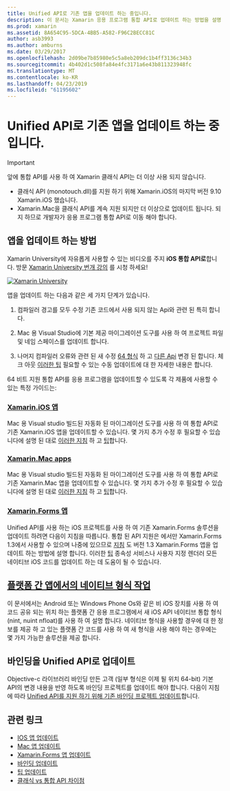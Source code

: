 ```yaml
---
title: Unified API로 기존 앱을 업데이트 하는 중입니다.
description: 이 문서는 Xamarin 응용 프로그램 통합 API로 업데이트 하는 방법을 설명 하는 다양 한 설명서를 링크 합니다. Xamarin.iOS 앱, Xamarin.Mac 앱에 설명 합니다. Xamarin.Forms 앱을 플랫폼 간 앱 및 바인딩 프로젝트의 네이티브 형식입니다.
ms.prod: xamarin
ms.assetid: 8A654C95-5DCA-4BB5-A582-F96C2BECC81C
author: asb3993
ms.author: amburns
ms.date: 03/29/2017
ms.openlocfilehash: 2d09be7b85980e5c5a8eb209dc1b4ff3136c34b3
ms.sourcegitcommit: 4b402d1c508fa84e4fc3171a6e43b811323948fc
ms.translationtype: MT
ms.contentlocale: ko-KR
ms.lasthandoff: 04/23/2019
ms.locfileid: "61195602"
---
```

# <a name="updating-existing-apps-to-the-unified-api"></a>Unified API로 기존 앱을 업데이트 하는 중입니다.

> [!IMPORTANT]
> 앞에 통합 API를 사용 하 여 Xamarin 클래식 API는 더 이상 사용 되지 않습니다. 
> - 클래식 API (monotouch.dll)를 지원 하기 위해 Xamarin.iOS의 마지막 버전 9.10 Xamarin.iOS 했습니다.
> - Xamarin.Mac을 클래식 API를 계속 지원 되지만 더 이상으로 업데이트 됩니다. 되지 하므로 개발자가 응용 프로그램 통합 API로 이동 해야 합니다.

## <a name="how-to-update-your-apps"></a>앱을 업데이트 하는 방법

Xamarin University에 자유롭게 사용할 수 있는 비디오를 주지 **iOS 통합 API로**합니다. 방문 [Xamarin University 번개 강의](http://university.xamarin.com/lightninglectures) 를 시청 하세요!

[ ![](updating-apps-images/xamu-video-sml.png "Xamarin University")](http://university.xamarin.com/lightninglectures)

앱을 업데이트 하는 다음과 같은 세 가지 단계가 있습니다.

1. 컴파일러 경고를 모두 수정 기존 코드에서 사용 되지 않는 Api와 관련 된 특히 합니다.

2. Mac 용 Visual Studio에 기본 제공 마이그레이션 도구를 사용 하 여 프로젝트 파일 및 네임 스페이스를 업데이트 합니다.

3. 나머지 컴파일러 오류와 관련 된 새 수정 [64 형식](~/cross-platform/macios/nativetypes.md) 하 고 [다른 Api](~/cross-platform/macios/unified/overview.md#deprecated-typos) 변경 된 합니다. 체크 아웃 [이러한 팁](~/cross-platform/macios/unified/updating-tips.md) 필요할 수 있는 수동 업데이트에 대 한 자세한 내용은 합니다.

64 비트 지원 통합 API를 응용 프로그램을 업데이트할 수 있도록 각 제품에 사용할 수 있는 특정 가이드는:

### <a name="xamarinios-appscross-platformmaciosunifiedupdating-ios-appsmd"></a>[Xamarin.iOS 앱](~/cross-platform/macios/unified/updating-ios-apps.md)

Mac 용 Visual studio 빌드된 자동화 된 마이그레이션 도구를 사용 하 여 통합 API로 기존 Xamarin.iOS 앱을 업데이트할 수 있습니다. 몇 가지 추가 수정 후 필요할 수 있습니다에 설명 된 대로 [이러한 지침](~/cross-platform/macios/unified/updating-ios-apps.md) 하 고 [팁](~/cross-platform/macios/unified/updating-tips.md)합니다.

###  <a name="xamarinmac-appscross-platformmaciosunifiedupdating-mac-appsmd"></a>[Xamarin.Mac apps](~/cross-platform/macios/unified/updating-mac-apps.md)

Mac 용 Visual studio 빌드된 자동화 된 마이그레이션 도구를 사용 하 여 통합 API로 기존 Xamarin.Mac 앱을 업데이트할 수 있습니다. 몇 가지 추가 수정 후 필요할 수 있습니다에 설명 된 대로 [이러한 지침](~/cross-platform/macios/unified/updating-mac-apps.md) 하 고 [팁](~/cross-platform/macios/unified/updating-tips.md)합니다.

###  <a name="xamarinforms-appscross-platformmaciosunifiedupdating-xamarin-forms-appsmd"></a>[Xamarin.Forms 앱](~/cross-platform/macios/unified/updating-xamarin-forms-apps.md)

Unified API를 사용 하는 iOS 프로젝트를 사용 하 여 기존 Xamarin.Forms 솔루션을 업데이트 하려면 다음이 지침을 따릅니다. 통합 된 API 지원은 에서만 Xamarin.Forms 1.3에서 사용할 수 있으며 나중에 있으므로 [지침](~/cross-platform/macios/unified/updating-xamarin-forms-apps.md) 도 버전 1.3 Xamarin.Forms 앱을 업데이트 하는 방법에 설명 합니다. 이러한 [팁](~/cross-platform/macios/unified/updating-tips.md) 종속성 서비스나 사용자 지정 렌더러 모든 네이티브 iOS 코드를 업데이트 하는 데 도움이 될 수 있습니다.

## <a name="working-with-native-types-in-cross-platform-appscross-platformmaciosnativetypesmd"></a>[플랫폼 간 앱에서의 네이티브 형식 작업](~/cross-platform/macios/nativetypes.md)

이 문서에서는 Android 또는 Windows Phone Os와 같은 비 iOS 장치를 사용 하 여 코드 공유 되는 위치 하는 플랫폼 간 응용 프로그램에서 새 iOS API 네이티브 통합 형식 (nint, nuint nfloat)를 사용 하 여 설명 합니다. 네이티브 형식을 사용할 경우에 대 한 정보를 제공 하 고 있는 플랫폼 간 코드를 사용 하 여 새 형식을 사용 해야 하는 경우에는 몇 가지 가능한 솔루션을 제공 합니다.

## <a name="update-bindings-to-the-unified-api"></a>바인딩을 Unified API로 업데이트

Objective-c 라이브러리 바인딩 만든 고객 (일부 형식은 이제 될 위치 64-bit) 기본 API의 변경 내용을 반영 하도록 바인딩 프로젝트를 업데이트 해야 합니다.
다음이 지침에 따라 [Unified API를 지원 하기 위해 기존 바인딩 프로젝트 업데이트](~/cross-platform/macios/unified/update-binding.md)합니다.

## <a name="related-links"></a>관련 링크

- [IOS 앱 업데이트](~/cross-platform/macios/unified/updating-ios-apps.md)
- [Mac 앱 업데이트](~/cross-platform/macios/unified/updating-mac-apps.md)
- [Xamarin.Forms 앱 업데이트](~/cross-platform/macios/unified/updating-xamarin-forms-apps.md)
- [바인딩 업데이트](~/cross-platform/macios/unified/update-binding.md)
- [팁 업데이트](~/cross-platform/macios/unified/updating-tips.md)
- [클래식 vs 통합 API 차이점](https://developer.xamarin.com/releases/ios/api_changes/classic-vs-unified-8.6.0/)
